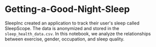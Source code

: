 # Getting-a-Good-Night-Sleep
SleepInc created an application to track their user's sleep called SleepScope. The data is anonymized and stored in the `sleep_health_data.csv`. 
In this notebook, we analyze the relationships between exercise, gender, occupation, and sleep quality.
